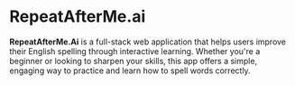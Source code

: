 # RepeatAfterMe.ai

**RepeatAfterMe.Ai** is a full-stack web application that helps users improve their English spelling through interactive learning. Whether you're a beginner or looking to sharpen your skills, this app offers a simple, engaging way to practice and learn how to spell words correctly.